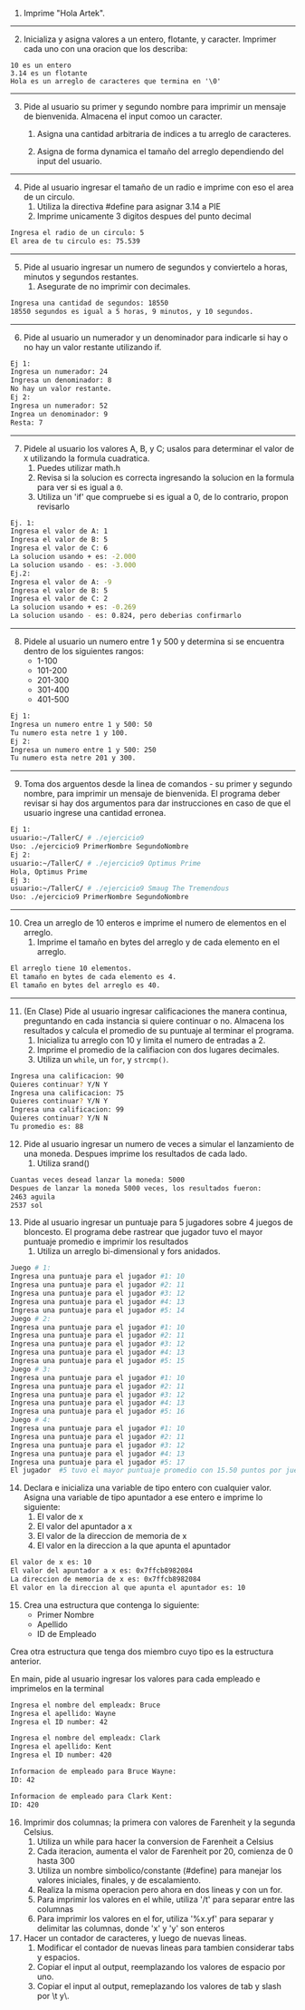 1. Imprime "Hola Artek".
---
2. Inicializa y asigna valores a un entero, flotante, y caracter. Imprimer cada uno con una oracion que los describa:
```
10 es un entero
3.14 es un flotante
Hola es un arreglo de caracteres que termina en '\0' 
```
---
3. Pide al usuario su primer y segundo nombre para imprimir un mensaje de bienvenida. Almacena el input comoo un caracter.
   1. Asigna una cantidad arbitraria de indices a tu arreglo de caracteres.

   2. Asigna de forma dynamica el tamaño del arreglo dependiendo del input del usuario.
---
4. Pide al usuario ingresar el tamaño de un radio e imprime con eso el area de un circulo.
   1. Utiliza la directiva #define para asignar 3.14 a PIE
   2. Imprime unicamente 3 digitos despues del punto decimal
```bash
Ingresa el radio de un circulo: 5
El area de tu circulo es: 75.539
```
---
5. Pide al usuario ingresar un numero de segundos y conviertelo a horas, minutos y segundos restantes.
   1. Asegurate de no imprimir con decimales.
```bash
Ingresa una cantidad de segundos: 18550
18550 segundos es igual a 5 horas, 9 minutos, y 10 segundos. 
```
---
6. Pide al usuario un numerador y un denominador para indicarle si hay o no hay un valor restante utilizando if.
```Bash
Ej 1:
Ingresa un numerador: 24
Ingresa un denominador: 8
No hay un valor restante.
Ej 2:
Ingresa un numerador: 52
Ingrea un denominador: 9
Resta: 7
```
---
7. Pidele al usuario los valores A, B, y C; usalos para determinar el valor de `X` utilizando la formula cuadratica.
   1. Puedes utilizar math.h
   2. Revisa si la solucion es correcta ingresando la solucion en la formula para ver si es igual a `0`.
   3. Utiliza un 'if' que compruebe si es igual a 0, de lo contrario, propon revisarlo
```bash
Ej. 1:
Ingresa el valor de A: 1
Ingresa el valor de B: 5
Ingresa el valor de C: 6
La solucion usando + es: -2.000
La solucion usando - es: -3.000
Ej.2:
Ingresa el valor de A: -9
Ingresa el valor de B: 5
Ingresa el valor de C: 2
La solucion usando + es: -0.269
La solucion usando - es: 0.824, pero deberias confirmarlo
```
---
8. Pidele al usuario un numero entre 1 y 500 y determina si se encuentra dentro de los siguientes rangos:
   - 1-100
   - 101-200
   - 201-300
   - 301-400
   - 401-500
```bash
Ej 1:
Ingresa un numero entre 1 y 500: 50
Tu numero esta netre 1 y 100.
Ej 2:
Ingresa un numero entre 1 y 500: 250
Tu numero esta netre 201 y 300.
```
---
9. Toma dos arguentos desde la linea de comandos - su primer y segundo nombre, para imprimir un mensaje de bienvenida. El programa deber revisar si hay dos argumentos para dar instrucciones en caso de que el usuario ingrese una cantidad erronea.
```bash
Ej 1:
usuario:~/TallerC/ # ./ejercicio9
Uso: ./ejercicio9 PrimerNombre SegundoNombre
Ej 2:
usuario:~/TallerC/ # ./ejercicio9 Optimus Prime
Hola, Optimus Prime
Ej 3:
usuario:~/TallerC/ # ./ejercicio9 Smaug The Tremendous
Uso: ./ejercicio9 PrimerNombre SegundoNombre
```
---
10. Crea un arreglo de 10 enteros e imprime el numero de elementos en el arreglo. 
    1. Imprime el tamaño en bytes del arreglo y de cada elemento en el arreglo.
```bash
El arreglo tiene 10 elementos.
El tamaño en bytes de cada elemento es 4.
El tamaño en bytes del arreglo es 40.
```
---
11. (En Clase) Pide al usuario ingresar calificaciones the manera continua, preguntando en cada instancia si quiere continuar o no. Almacena los resultados y calcula el promedio de su puntuaje al terminar el programa. 
    1. Inicializa tu arreglo con 10 y limita el numero de entradas a 2.
    2. Imprime el promedio de la califiacion con dos lugares decimales.
    3. Utiliza un `while`, un `for`, y `strcmp()`.
```bash
Ingresa una calificacion: 90
Quieres continuar? Y/N Y
Ingresa una calificacion: 75
Quieres continuar? Y/N Y
Ingresa una calificacion: 99
Quieres continuar? Y/N N
Tu promedio es: 88
```
12. Pide al usuario ingresar un numero de veces a simular el lanzamiento de una moneda. Despues imprime los resultados de cada lado. 
    1. Utiliza srand()
```bash
Cuantas veces desead lanzar la moneda: 5000
Despues de lanzar la moneda 5000 veces, los resultados fueron:
2463 aguila
2537 sol

```
13. Pide al usuario ingresar un puntuaje para 5 jugadores sobre 4 juegos de bloncesto. El programa debe rastrear que jugador tuvo el mayor puntuaje promedio e imprimir los resultados
    1. Utiliza un arreglo bi-dimensional y fors anidados. 
```bash
Juego # 1: 
Ingresa una puntuaje para el jugador #1: 10
Ingresa una puntuaje para el jugador #2: 11
Ingresa una puntuaje para el jugador #3: 12
Ingresa una puntuaje para el jugador #4: 13
Ingresa una puntuaje para el jugador #5: 14
Juego # 2: 
Ingresa una puntuaje para el jugador #1: 10
Ingresa una puntuaje para el jugador #2: 11
Ingresa una puntuaje para el jugador #3: 12
Ingresa una puntuaje para el jugador #4: 13
Ingresa una puntuaje para el jugador #5: 15
Juego # 3: 
Ingresa una puntuaje para el jugador #1: 10
Ingresa una puntuaje para el jugador #2: 11
Ingresa una puntuaje para el jugador #3: 12
Ingresa una puntuaje para el jugador #4: 13
Ingresa una puntuaje para el jugador #5: 16
Juego # 4: 
Ingresa una puntuaje para el jugador #1: 10
Ingresa una puntuaje para el jugador #2: 11
Ingresa una puntuaje para el jugador #3: 12
Ingresa una puntuaje para el jugador #4: 13
Ingresa una puntuaje para el jugador #5: 17
El jugador  #5 tuvo el mayor puntuaje promedio con 15.50 puntos por juego. 
```
14. Declara e inicializa una variable de tipo entero con cualquier valor. Asigna una variable de tipo apuntador a ese entero e imprime lo siguiente:
    1. El valor de x
    2. El valor del apuntador a x
    3. El valor de la direccion de memoria de x
    4. El valor en la direccion a la que apunta el apuntador
```bash
El valor de x es: 10
El valor del apuntador a x es: 0x7ffcb8982084
La direccion de memoria de x es: 0x7ffcb8982084
El valor en la direccion al que apunta el apuntador es: 10
```
15. Crea una estructura que contenga lo siguiente:
    - Primer Nombre
    - Apellido
    - ID de Empleado

Crea otra estructura que tenga dos miembro cuyo tipo es la estructura anterior.

En main, pide al usuario ingresar los valores para cada empleado e imprimelos en la terminal
```bash
Ingresa el nombre del empleadx: Bruce
Ingresa el apellido: Wayne
Ingresa el ID number: 42

Ingresa el nombre del empleadx: Clark
Ingresa el apellido: Kent
Ingresa el ID number: 420

Informacion de empleado para Bruce Wayne: 
ID: 42

Informacion de empleado para Clark Kent: 
ID: 420
```
16.  Imprimir dos columnas; la primera con valores de Farenheit y la segunda Celsius.
     1. Utiliza un while para hacer la conversion de Farenheit a Celsius
     2. Cada iteracion, aumenta el valor de Farenheit por 20, comienza de 0 hasta 300
     3. Utiliza un nombre simbolico/constante (#define) para manejar los valores iniciales, finales, y de escalamiento.
     4. Realiza la misma operacion pero ahora en dos lineas y con un for. 
     5. Para imprimir los valores en el while, utiliza '/t' para separar entre las columnas
     6. Para imprimir los valores en el for, utiliza '%x.yf' para separar y delimitar las columnas, donde 'x' y 'y' son enteros
17. Hacer un contador de caracteres, y luego de nuevas lineas.
    1. Modificar el contador de nuevas lineas para tambien considerar tabs y espacios.
    2. Copiar el input al output, reemplazando los valores de espacio por uno.
    3. Copiar el input al output, remeplazando los valores de tab y slash por \t y\\.